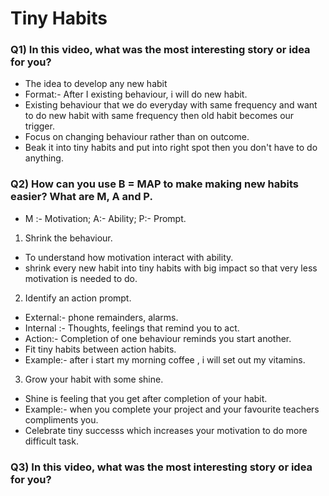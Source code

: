 # Tiny Habits

### Q1) In this video, what was the most interesting story or idea for you?
- The idea to develop any new habit
- Format:- After I existing behaviour, i will do new habit.
- Existing behaviour that we do everyday with same frequency and want to do new habit with same frequency then old habit becomes our trigger.
- Focus on changing behaviour rather than on outcome.
- Beak it into tiny habits and put into right spot then you don't have to do anything.

### Q2) How can you use B = MAP to make making new habits easier? What are M, A and P.
- M :- Motivation; A:- Ability; P:- Prompt.

1. Shrink the behaviour.
- To understand how motivation interact with ability.
- shrink every new habit into tiny habits with big impact so that very less motivation is needed to do.
2. Identify an action prompt.
- External:- phone remainders, alarms.
- Internal :- Thoughts, feelings that remind you to act.
- Action:- Completion of one behaviour reminds you start another.
- Fit tiny habits between action habits.
- Example:- after i start my morning coffee , i will set out my vitamins.
3. Grow your habit with some shine.
- Shine is feeling that you get after completion of your habit.
- Example:- when you complete your project and your favourite teachers compliments you.
- Celebrate tiny successs which increases your motivation to do more difficult task.

### Q3) In this video, what was the most interesting story or idea for you?

